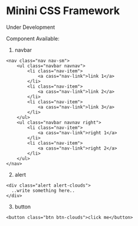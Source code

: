 # Minini CSS Framework

Under Development
  
Component Available:  
1. navbar  
```
<nav class="nav nav-sm">
    <ul class="navbar navnav">
        <li class="nav-item">
            <a cass="nav-link">link 1</a>
        </li>
        <li class="nav-item">
            <a cass="nav-link">link 2</a>
        </li>
        <li class="nav-item">
            <a cass="nav-link">link 3</a>
        </li>
    </ul>
    <ul class="navbar navnav right">
        <li class="nav-item">
            <a cass="nav-link">right 1</a>
        </li>
        <li class="nav-item">
            <a cass="nav-link">right 2</a>
        </li>
    </ul>
</nav>
```
2. alert  
``` 
<div class="alert alert-clouds">
  ..write something here..
</div>
```
3. button
```
<button class="btn btn-clouds">click me</button>
```